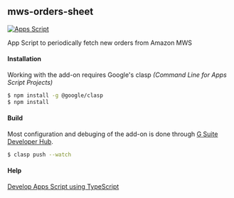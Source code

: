 ## mws-orders-sheet
[![Apps Script](https://img.shields.io/badge/Google%20Apps%20Script-green?style=flat)](https://script.google.com)

App Script to periodically fetch new orders from Amazon MWS

#### Installation
Working with the add-on requires Google's clasp *(Command Line for Apps Script Projects)*

```bash
$ npm install -g @google/clasp
$ npm install
```

#### Build
Most configuration and debuging of the add-on is done through [G Suite Developer Hub](https://script.google.com/home).

```bash
$ clasp push --watch
```

#### Help

[Develop Apps Script using TypeScript](https://developers.google.com/apps-script/guides/typescript)
